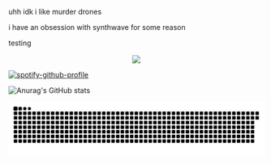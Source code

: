 uhh idk i like murder drones

i have an obsession with synthwave for some reason

testing
<p align="center">
  <a href="https://discord.com/users/921163995665297410">
    <img align="center" src="https://lanyard.cnrad.dev/api/921163995665297410?theme=dark&showDisplayName=true"/>
  </a>
</p>

[![spotify-github-profile](https://spotify-github-profile.kittinanx.com/api/view?uid=31ptaewee7gkub7mrc4nzmhj6ifm&cover_image=true&theme=default&show_offline=false&background_color=121212&interchange=true&bar_color=53b14f&bar_color_cover=false)](https://spotify-github-profile.kittinanx.com/api/view?uid=31ptaewee7gkub7mrc4nzmhj6ifm&redirect=true)

![Anurag's GitHub stats](https://github-readme-stats.vercel.app/api?username=pixelyloaf&show_icons=true&theme=synthwave)


<picture>
  <source media="(prefers-color-scheme: dark)" srcset="https://raw.githubusercontent.com/pixelyloaf/pixelyloaf/output/github-contribution-grid-snake-dark.svg">
  <source media="(prefers-color-scheme: light)" srcset="https://raw.githubusercontent.com/pixelyloaf/pixelyloaf/output/github-contribution-grid-snake.svg">
  <img alt="github contribution grid snake animation" src="https://raw.githubusercontent.com/pixelyloaf/pixelyloaf/output/github-contribution-grid-snake.svg">
</picture>     

